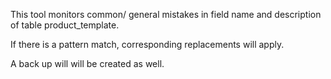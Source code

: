 This tool monitors common/ general mistakes in field name and description of table product_template.

If there is a pattern match, corresponding replacements will apply.

A back up will will be created as well.

